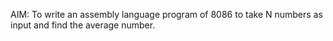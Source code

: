 AIM: To write an assembly language program of 8086 to take N numbers as input and
find the average number.

